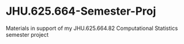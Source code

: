 # JHU.625.664-Semester-Proj
Materials in support of my JHU.625.664.82 Computational Statistics semester project 
